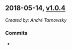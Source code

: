 ## 2018-05-14, [v1.0.4](https://github.com/lotterfriends/git-flow-buddy/releases/tag/1.0.4)

*Created by: André Tarnowsky*

### Commits
  - 
